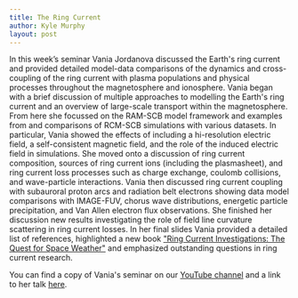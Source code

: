 ```yaml
---
title: The Ring Current
author: Kyle Murphy
layout: post
---
```



In this week’s seminar Vania Jordanova discussed the Earth's ring current and provided detailed model-data comparisons of the dynamics and cross-coupling of the ring current with plasma populations and physical processes throughout the magnetosphere and ionosphere. Vania began with a brief discussion of multiple approaches to modelling the Earth's ring current and an overview of large-scale transport within the magnetosphere. From here she focussed on the RAM-SCB model framework and examples from and comparisons of RCM-SCB simulations with various datasets. In particular, Vania showed the effects of including a hi-resolution electric field, a self-consistent magnetic field, and the role of the induced electric field in simulations. She moved onto a discussion of ring current composition, sources of ring current ions (including the plasmasheet), and ring current loss processes such as charge exchange, coulomb collisions, and wave-particle interactions. Vania then discussed ring current coupling with subauroral proton arcs and radiation belt electrons showing data model comparisons with IMAGE-FUV, chorus wave distributions, energetic particle precipitation, and Van Allen electron flux observations. She finished her discussion new results investigating the role of field line curvature scattering in ring current losses. In her final slides Vania provided a detailed list of references, highlighted a new book ["Ring Current Investigations: The Quest for Space Weather"][3] and emphasized outstanding questions in ring current research.  

You can find a copy of Vania's seminar on our [YouTube channel][1] and a link to her talk [here][2].

[1]:https://www.youtube.com/channel/UCNlOK9mCmI3V111EHQRCuEQ
[2]:https://github.com/MSOLSS/MagSeminars/blob/master/presentations/Jordanova_RC_MagSer2020.pdf
[3]:https://www.elsevier.com/books/ring-current-investigations/jordanova/978-0-12-815571-4